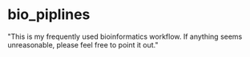 # bio_piplines
"This is my frequently used bioinformatics workflow. If anything seems unreasonable, please feel free to point it out."
